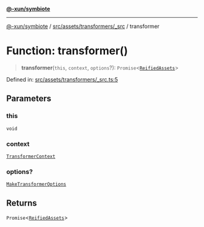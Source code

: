 [**@-xun/symbiote**](../../../../../README.md)

***

[@-xun/symbiote](../../../../../README.md) / [src/assets/transformers/\_src](../README.md) / transformer

# Function: transformer()

> **transformer**(`this`, `context`, `options`?): `Promise`\<[`ReifiedAssets`](../../../type-aliases/ReifiedAssets.md)\>

Defined in: [src/assets/transformers/\_src.ts:5](https://github.com/Xunnamius/symbiote/blob/138da875f3247f966687e95b91c7caf822df3c49/src/assets/transformers/_src.ts#L5)

## Parameters

### this

`void`

### context

[`TransformerContext`](../../../type-aliases/TransformerContext.md)

### options?

[`MakeTransformerOptions`](../../../type-aliases/MakeTransformerOptions.md)

## Returns

`Promise`\<[`ReifiedAssets`](../../../type-aliases/ReifiedAssets.md)\>
